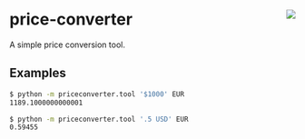 # price-converter [<img src="https://img.shields.io/gitlab/pipeline/alen/price-converter]/main?gitlab_url=https%3A%2F%2Fgitlab.home.alen.sh%2F&label=Gitlab%20CI&style=flat-square" align="right">](https://gitlab.home.alen.sh/alen/price-converter)

A simple price conversion tool.

## Examples

```bash
$ python -m priceconverter.tool '$1000' EUR
1189.1000000000001

$ python -m priceconverter.tool '.5 USD' EUR
0.59455
```
